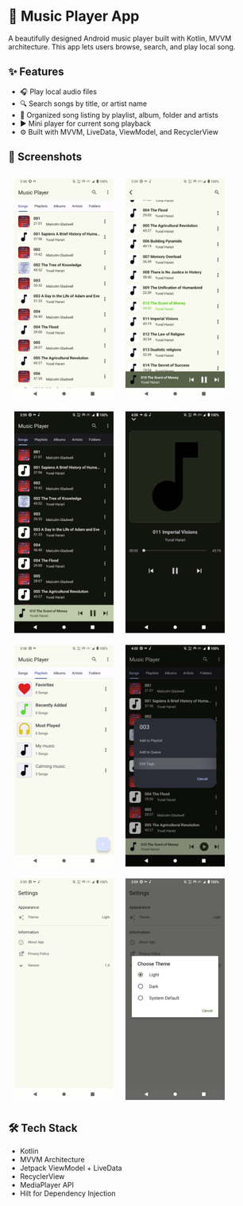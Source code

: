 # 🎵 Music Player App

A beautifully designed Android music player built with Kotlin, MVVM architecture. This app lets
users browse, search, and play local song.

## ✨ Features

- 🎧 Play local audio files
- 🔍 Search songs by title, or artist name
- 📜 Organized song listing by playlist, album, folder and artists
- ▶️ Mini player for current song playback
- ⚙️ Built with MVVM, LiveData, ViewModel, and RecyclerView

## 📱 Screenshots

<div style="display: flex; flex-wrap: wrap; justify-content: start;">
  <img src="screenshots/song_list_screen.png" style="width: 200px; margin: 12px;" />
  <img src="screenshots/highlight_song_screen.png" style="width: 200px; margin: 12px;" />
  <img src="screenshots/dark_songslist_screen.png" style="width: 200px; margin: 12px;" />
  <img src="screenshots/full_player_screen.png" style="width: 200px; margin: 12px;" />
  <img src="screenshots/playlist.png" style="width: 200px; margin: 12px;" />
  <img src="screenshots/song_action_dialog.png" style="width: 200px; margin: 12px;" />
  <img src="screenshots/settings_screen.png" style="width: 200px; margin: 12px;" />
  <img src="screenshots/theme_dialog.png" style="width: 200px; margin: 12px;" />
</div>

## 🛠️ Tech Stack

- Kotlin
- MVVM Architecture
- Jetpack ViewModel + LiveData
- RecyclerView
- MediaPlayer API
- Hilt for Dependency Injection

